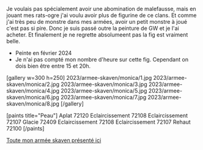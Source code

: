 
Je voulais pas spécialement avoir une abomination de malefausse, mais en jouant mes rats-ogre j'ai voulu avoir plus de figurine de ce clans.
Et comme j'ai très peu de monstre dans mes armées, avoir un petit monstre à joué c'est pas si pire. Donc je suis passé outre la peinture de GW et je l'ai acheter.
Et finalement je ne regrette absolumeent pas la fig est vraiment belle.

* Peinte en février 2024
* Je n'ai pas compté mon nombre d'heure sur cette fig. Cependant on dois bien être entre 15 et 20h.

[gallery w=300 h=250]
2023/armee-skaven/monica/1.jpg
2023/armee-skaven/monica/2.jpg
2023/armee-skaven/monica/3.jpg
2023/armee-skaven/monica/4.jpg
2023/armee-skaven/monica/5.jpg
2023/armee-skaven/monica/6.jpg
2023/armee-skaven/monica/7.jpg
2023/armee-skaven/monica/8.jpg
[/gallery]

[paints title="Peau"]
Aplat	72120
Eclaircissement	72108
Eclaircissement	72107
Glacie	72409
Eclaircissement	72108
Eclaircissement	72107
Rehaut	72100
[/paints]

[Toute mon armée skaven présenté ici](2023/armee-skaven.html)

